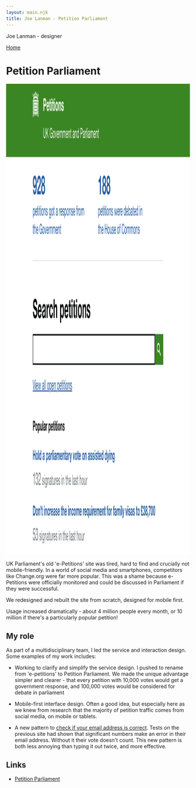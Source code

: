 ```yaml
---
layout: main.njk
title: Joe Lanman - Petition Parliament
---
```


Joe Lanman - designer

<div class="home-link">

  [Home](/)

</div>

# Petition Parliament

<img width="1774" height="1286" src="/assets/images/petition-parliament-home.png" alt="Screenshot. Petitions – UK Government and Parliament. 928 petitions got a response from the Government. 188 petitions were debated in the House of Commons. Search petitions. View all open petitions. Popular petitions. Hold a parliamentary vote on assisted dying. 132 signatures in the last hour. Don’t increase the income requirement for family visas to £38,700. 53 signatures in the last hour">

UK Parliament's old 'e-Petitions' site was tired, hard to find and crucially not mobile-friendly. In a world of social media and smartphones, competitors like Change.org were far more popular. This was a shame because e-Petitions were officially monitored and could be discussed in Parliament if they were successful.

We redesigned and rebuilt the site from scratch, designed for mobile first.

Usage increased dramatically - about 4 million people every month, or 10 million if there's a particularly popular petition!

## My role

As part of a multidisciplinary team, I led the service and interaction design. Some examples of my work includes:

 - Working to clarify and simplify the service design. I pushed to rename from 'e-petitions' to Petition Parliament. We made the unique advantage simpler and clearer - that every petition with 10,000 votes would get a government response, and 100,000 votes would be considered for debate in parliament

 - Mobile-first interface design. Often a good idea, but especially here as we knew from research that the majority of petition traffic comes from social media, on mobile or tablets.

 - A new pattern to [check if your email address is correct](https://designnotes.blog.gov.uk/2015/09/15/make-sure-this-is-right-a-new-email-confirmation-pattern/). Tests on the previous site had shown that significant numbers make an error in their email address. Without it their vote doesn't count. This new pattern is both less annoying than typing it out twice, and more effective.

## Links

  - [Petition Parliament](https://petition.parliament.uk)
